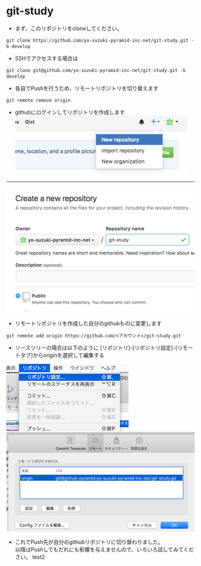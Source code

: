 git-study
===

- まず、このリポジトリをcloneしてください。   
```
git clone https://github.com/yo-suzuki-pyramid-inc-net/git-study.git -b develop
```
- SSHでアクセスする場合は
```
git clone git@github.com/yo-suzuki-pyramid-inc-net/git-study.git -b develop
```

- 各自でPushを行うため、リモートリポジトリを切り替えます
```
git remote remove origin
```
- githubにログインしてリポジトリを作成します
![](img/github_top.png)
---
![](img/github_create_repo.png)
---
- リモートリポジトリを作成した自分のgithubものに変更します
```
git remote add origin https://github.com/<アカウント>/git-study.git
```
- ソースツリーの場合は以下のように [リポジトリ]-[リポジトリ設定]-[リモートタブ]からoriginを選択して編集する

![](img/repo_setting.png)
![](img/repo_remote.png)
- これでPush先が自分のgithubリポジトリに切り替わりました。  
以降はPushしてもだれにも影響を与えませんので、いろいろ試してみてください。
test2
